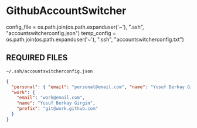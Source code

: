 # GithubAccountSwitcher

config_file = os.path.join(os.path.expanduser('~'), ".ssh", "accountswitcherconfig.json")
temp_config = os.path.join(os.path.expanduser('~'), ".ssh", "accountswitcherconfig.txt")

## REQUIRED FILES
`~/.ssh/accountswitcherconfig.json`
```json
{
  "personal": { "email": "personal@email.com", "name": "Yusuf Berkay Girgin", "prefix": "git@personal.github.com" },
  "work": {
    "email": "work@email.com",
    "name": "Yusuf Berkay Girgin",
    "prefix": "git@work.github.com"
  }
}

```


